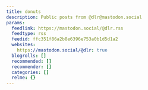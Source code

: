 ```yaml
---
title: donuts
description: Public posts from @dlr@mastodon.social
params:
  feedlink: https://mastodon.social/@dlr.rss
  feedtype: rss
  feedid: ffc351f86a2b8e6396e753a0b1d5d1a2
  websites:
    https://mastodon.social/@dlr: true
  blogrolls: []
  recommended: []
  recommender: []
  categories: []
  relme: {}
---
```

